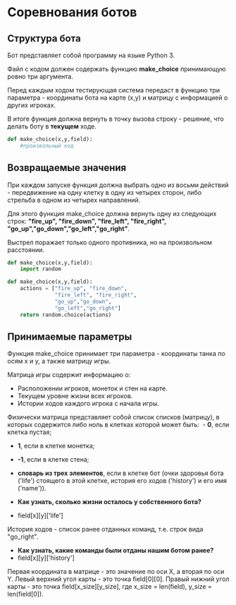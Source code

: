 # Соревнования ботов

## Структура бота

Бот представляет собой программу на языке Python 3.

Файл с кодом должен содержать функцию **make_choice** принимающую ровно три аргумента.

Перед каждым ходом тестирующая система передаст в функцию три параметра - координаты бота на карте (x,y) и матрицу с информацией о других игроках.

В итоге функция должна вернуть в точку вызова строку - решение, что делать боту в **текущем** ходе.

```python
def make_choice(x,y,field):
    #произвольный код
```

## Возвращаемые значения

При каждом запуске функция должна выбрать одно из восьми действий - передвижение на одну клетку в одну из четырех сторон, либо стрельба в одном из четырех направлений.

Для этого функция make_choice должна вернуть одну из следующих строк: **"fire_up", "fire_down", "fire_left", "fire_right", "go_up","go_down","go_left","go_right"**.

Выстрел поражает только одного противника, но на произвольном расстоянии.

```python
def make_choice(x,y,field):
    import random

def make_choice(x,y,field):
    actions = ["fire_up", "fire_down",
               "fire_left", "fire_right", 
               "go_up","go_down",
               "go_left","go_right"]
    return random.choice(actions)
```

## Принимаемые параметры

Функция make_choice принимает три параметра - координаты танка по осям x и y, а также матрицу игры.

Матрица игры содержит информацию о:
  - Расположении игроков, монеток и стен на карте.
  - Текущем уровне жизни всех игроков.
  - Истории ходов каждого игрока с начала игры.

Физически матрица представляет собой список списков (матрицу), в которых содержится либо ноль в клетках которой может быть:
  - **0**, если клетка пустая;
  - **1**, если в клетке монетка;
  - **-1**, если в клетке стена;
  - **словарь из трех элементов**, если в клетке бот (очки здоровья бота ('life') стоящего в этой клетке, история его ходов ('history') и его имя ('name')).

  - **Как узнать, сколько жизни осталось у собственного бота?**
  - field[x][y]['life']

История ходов - список ранее отданных команд, т.е. строк вида "go_right".
  - **Как узнать, какие команды были отданы нашим ботом ранее?**
  - field[x][y]['history']

Первая координата в матрице - это значение по оси X, а вторая по оси Y. Левый верхний угол карты - это точка field[0][0]. Правый нижний угол карты - это точка field[x_size][y_size], где x_size = len(field), y_size = len(field[0]).
